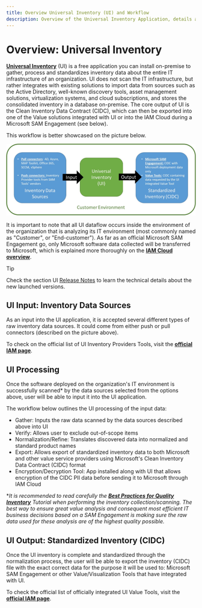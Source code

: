 ```yaml
---
title: Overview Universal Inventory (UI) and Workflow
description: Overview of the Universal Inventory Application, details about how it works, what are the data sources of inventory available, how it processes the raw data into a standardized inventory file, and how you can use it to run value tools and services.  
---
```

# Overview: Universal Inventory

[**Universal Inventory**](https://aka.ms/downloadUI) (UI) is a free application you can install on-premise to gather, process and standardizes inventory data about the entire IT infrastructure of an organization. UI does not scan the IT infrastructure, but rather integrates with existing solutions to import data from sources such as the Active Directory, well-known discovery tools, asset management solutions, virtualization systems, and cloud subscriptions, and stores the consolidated inventory in a database on-premise. The core output of UI is the Clean Inventory Data Contract (CIDC), which can then be exported into one of the Value solutions integrated with UI or into the IAM Cloud during a Microsoft SAM Engagement (see below).

This workflow is better showcased on the picture below.

![Universal Inventory overview dataflow](media/UI-overview-input-output.jpg)

It is important to note that all UI dataflow occurs inside the environment of the organization that is analyzing its IT environment (most commonly named as "Customer", or "End-customer"). As far as an official Microsoft SAM Engagement go, only Microsoft software data collected will be transferred to Microsoft, which is explained more thoroughly on the [**IAM Cloud overview**](IAMCloud.md).

>[!TIP]
> Check the section UI [Release Notes](../Tutorials/UI/Release-notes.md) to learn the technical details about the new launched versions.

## UI Input: Inventory Data Sources

As an input into the UI application, it is accepted several different types of raw inventory data sources. It could come from either push or pull connectors (described on the picture above).

To check on the official list of UI Inventory Providers Tools, visit the [**official IAM page**](https://aka.ms/samiam).

## UI Processing

Once the software deployed on the organization's IT environment is successfully scanned* by the data sources selected from the options above, user will be able to input it into the UI application.

The workflow below outlines the UI processing of the input data:

- Gather: Inputs the raw data scanned by the data sources described above into UI
- Verify: Allows user to exclude out-of-scope items
- Normalization/Refine: Translates discovered data into normalized and standard product names
- Export: Allows export of standardized inventory data to both Microsoft and other value service providers using Microsoft's Clean Inventory Data Contract (CIDC) format
- Encryption/Decryption Tool: App installed along with UI that allows encryption of the CIDC PII data before sending it to Microsoft through IAM Cloud

**It is recommended to read carefully the [**Best Practices for Quality Inventory**](../Tutorials/UI/quality.md) Tutorial when performing the inventory collection/scanning. The best way to ensure great value analysis and consequent most efficient IT business decisions based on a SAM Engagement is making sure the raw data used for these analysis are of the highest quality possible.*

## UI Output: Standardized Inventory (CIDC)

Once the UI inventory is complete and standardized through the normalization process, the user will be able to export the inventory (CIDC) file with the exact correct data for the purpose it will be used to: Microsoft SAM Engagement or other Value/Visualization Tools that have integrated with UI.

To check the official list of officially integrated UI Value Tools, visit the [**official IAM page**](https://aka.ms/samiam).
